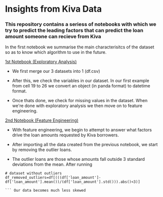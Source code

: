 # Insights from Kiva Data

### This repository contains a seriess of notebooks with which we try to predict the leading factors that can predict the loan amount someone can recieve from Kiva

In the first notebook we summarise the main characterisitcs of the dataset so as to know which algorithm to use in the future.

[1st Notebook (Exploratory Analysis)](exploratory_analysis.ipynb)

- We first merge our 3 datasets into 1 (df.csv)

- After this, we check the variables in our dataset. In our first example from cell 19 to 26 we convert an object (in panda format) to datetime format.

- Once thats done, we check for missing values in the dataset. When we're done with exploratory analysis we then move on to feature engineering.


[2nd Notebook (Feature Engineering)](exploratory_analysis.ipynb)

- With feature engineering, we begin to attempt to answer what factors drive the loan amounts requested by Kiva borrowers.

- After importing all the data created from the previous notebook, we start by removing the outlier loans.

- The outlier loans are those whose amounts fall outside 3 standard deviations from the mean. After running 
```
# dataset without outliers
df_removed_outliers=df[(((df['loan_amount']-df['loan_amount'].mean())/(df['loan_amount'].std())).abs()<3)] 

``` Our data becomes much less skewed 
